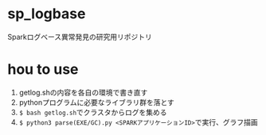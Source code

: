 # sp_logbase
Sparkログベース異常発見の研究用リポジトリ

# hou to use
1. getlog.shの内容を各自の環境で書き直す　
2. pythonプログラムに必要なライブラリ群を落とす
3. ```$ bash getlog.sh```でクラスタからログを集める
4. ```$ python3 parse(EXE/GC).py <SPARKアプリケーションID>```で実行、グラフ描画
